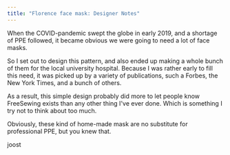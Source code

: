 ```yaml
---
title: "Florence face mask: Designer Notes"
---
```


When the COVID-pandemic swept the globe in early 2019, and a shortage of PPE
followed, it became obvious we were going to need a lot of face masks.

So I set out to design this pattern, and also ended up making a whole bunch of
them for the local university hospital. Because I was rather early to fill
this need, it was picked up by a variety of publications, such a Forbes, the
New York Times, and a bunch of others.

As a result, this simple design probably did more to let people know
FreeSewing exists than any other thing I've ever done. Which is something I 
try not to think about too much.

Obviously, these kind of home-made mask are no substitute for professional PPE,
but you knew that.

joost


